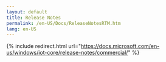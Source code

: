 ```yaml
--- 
layout: default
title: Release Notes
permalink: /en-US/Docs/ReleaseNotesRTM.htm
lang: en-US
---
```

{% include redirect.html url="https://docs.microsoft.com/en-us/windows/iot-core/release-notes/commercial/" %}

